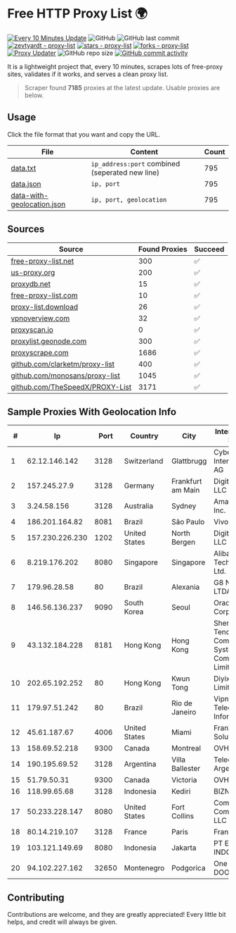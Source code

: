 
# Free HTTP Proxy List 🌍

[![Every 10 Minutes Update](https://github.com/mertguvencli/http-proxy-list/actions/workflows/main.yml/badge.svg?branch=main)](https://github.com/mertguvencli/http-proxy-list/actions/workflows/main.yml)
![GitHub](https://img.shields.io/github/license/mertguvencli/http-proxy-list)
![GitHub last commit](https://img.shields.io/github/last-commit/mertguvencli/http-proxy-list)
[![zevtyardt - proxy-list](https://img.shields.io/static/v1?label=zevtyardt&message=proxy-list&color=blue&logo=github)](https://github.com/zevtyardt/proxy-list "Go to GitHub repo")
[![stars - proxy-list](https://img.shields.io/github/stars/zevtyardt/proxy-list?style=social)](https://github.com/zevtyardt/proxy-list)
[![forks - proxy-list](https://img.shields.io/github/forks/zevtyardt/proxy-list?style=social)](https://github.com/zevtyardt/proxy-list)
[![Proxy Updater](https://github.com/zevtyardt/proxy-list/workflows/Proxy%20Updater/badge.svg)](https://github.com/zevtyardt/proxy-list/actions?query=workflow:"Proxy+Updater")
![GitHub repo size](https://img.shields.io/github/repo-size/zevtyardt/proxy-list)
[![GitHub commit activity](https://img.shields.io/github/commit-activity/m/zevtyardt/proxy-list?logo=commits)](https://github.com/zevtyardt/proxy-list/commits/main)

It is a lightweight project that, every 10 minutes, scrapes lots of free-proxy sites, validates if it works, and serves a clean proxy list.

> Scraper found **7185** proxies at the latest update. Usable proxies are below.

## Usage

Click the file format that you want and copy the URL.

|File|Content|Count|
|----|-------|-----|
|[data.txt](https://raw.githubusercontent.com/mertguvencli/http-proxy-list/main/proxy-list/data.txt)|`ip_address:port` combined (seperated new line)|795|
|[data.json](https://raw.githubusercontent.com/mertguvencli/http-proxy-list/main/proxy-list/data.json)|`ip, port`|795|
|[data-with-geolocation.json](https://raw.githubusercontent.com/mertguvencli/http-proxy-list/main/proxy-list/data-with-geolocation.json)|`ip, port, geolocation`|795|

## Sources

|Source|Found Proxies|Succeed|
|------|-------------|-------|
|[free-proxy-list.net](https://free-proxy-list.net)|300|✅|
|[us-proxy.org](https://www.us-proxy.org)|200|✅|
|[proxydb.net](http://proxydb.net)|15|✅|
|[free-proxy-list.com](https://free-proxy-list.com/?page=&port=&type%5B%5D=http&type%5B%5D=https&up_time=0&search=Search)|10|✅|
|[proxy-list.download](https://www.proxy-list.download/HTTP)|26|✅|
|[vpnoverview.com](https://vpnoverview.com/privacy/anonymous-browsing/free-proxy-servers)|32|✅|
|[proxyscan.io](https://www.proxyscan.io)|0|✅|
|[proxylist.geonode.com](https://proxylist.geonode.com/api/proxy-list?limit=300&page=1&sort_by=lastChecked&sort_type=desc&protocols=http,https)|300|✅|
|[proxyscrape.com](https://api.proxyscrape.com/v2/?request=displayproxies&protocol=http&timeout=10000&country=all&ssl=all&anonymity=all)|1686|✅|
|[github.com/clarketm/proxy-list](https://raw.githubusercontent.com/clarketm/proxy-list/master/proxy-list-raw.txt)|400|✅|
|[github.com/monosans/proxy-list](https://raw.githubusercontent.com/monosans/proxy-list/main/proxies/http.txt)|1045|✅|
|[github.com/TheSpeedX/PROXY-List](https://raw.githubusercontent.com/TheSpeedX/PROXY-List/master/http.txt)|3171|✅|


## Sample Proxies With Geolocation Info

|#|Ip|Port|Country|City|Internet Service Provider|
|-|--|----|-------|----|-------------------------|
|1|62.12.146.142|3128|Switzerland|Glattbrugg|Cyberlink Internet Services AG|
|2|157.245.27.9|3128|Germany|Frankfurt am Main|DigitalOcean, LLC|
|3|3.24.58.156|3128|Australia|Sydney|Amazon.com, Inc.|
|4|186.201.164.82|8081|Brazil|São Paulo|Vivo|
|5|157.230.226.230|1202|United States|North Bergen|DigitalOcean, LLC|
|6|8.219.176.202|8080|Singapore|Singapore|Alibaba (US) Technology Co., Ltd.|
|7|179.96.28.58|80|Brazil|Alexania|G8 NETWORKS LTDA|
|8|146.56.136.237|9090|South Korea|Seoul|Oracle Corporation|
|9|43.132.184.228|8181|Hong Kong|Hong Kong|Shenzhen Tencent Computer Systems Company Limited|
|10|202.65.192.252|80|Hong Kong|Kwun Tong|Diyixian.com Limited|
|11|179.97.51.242|80|Brazil|Rio de Janeiro|Vipnet Baixada Telecom. e Informática Ltda|
|12|45.61.187.67|4006|United States|Miami|FranTech Solutions|
|13|158.69.52.218|9300|Canada|Montreal|OVH SAS|
|14|190.195.69.52|3128|Argentina|Villa Ballester|Telecom Argentina S.A.|
|15|51.79.50.31|9300|Canada|Victoria|OVH SAS|
|16|118.99.65.68|3128|Indonesia|Kediri|BIZNET|
|17|50.233.228.147|8080|United States|Fort Collins|Comcast Cable Communications, LLC|
|18|80.14.219.107|3128|France|Paris|France Telecom|
|19|103.121.149.69|8080|Indonesia|Jakarta|PT EMERIO INDONESIA|
|20|94.102.227.162|32650|Montenegro|Podgorica|One Crna Gora DOO|



## Contributing

Contributions are welcome, and they are greatly appreciated! Every
little bit helps, and credit will always be given.

